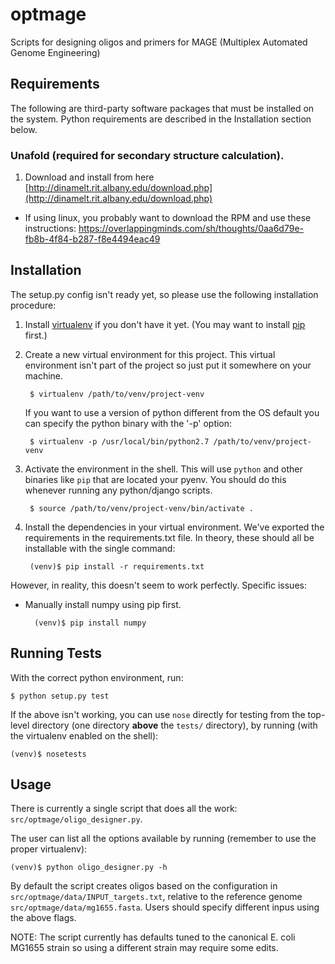 optmage
=======

Scripts for designing oligos and primers for MAGE (Multiplex Automated Genome Engineering)

## Requirements

The following are third-party software packages that must be installed on the system. Python requirements are described in the Installation section below.

### Unafold (required for secondary structure calculation).

1. Download and install from here
   [http://dinamelt.rit.albany.edu/download.php](http://dinamelt.rit.albany.edu/download.php)

* If using linux, you probably want to download the RPM and use these instructions:
<https://overlappingminds.com/sh/thoughts/0aa6d79e-fb8b-4f84-b287-f8e4494eac49>


## Installation

The setup.py config isn't ready yet, so please use the following installation procedure:

1. Install [virtualenv](http://www.virtualenv.org/en/latest/index.html) if you don't have it yet. (You may want to install [pip](http://pypi.python.org/pypi/pip/) first.)

2. Create a new virtual environment for this project. This virtual environment isn't part of the project so just put it somewhere on your machine.

        $ virtualenv /path/to/venv/project-venv

    If you want to use a version of python different from the OS default you can specify the python binary with the '-p' option:

        $ virtualenv -p /usr/local/bin/python2.7 /path/to/venv/project-venv

3. Activate the environment in the shell. This will use `python` and other binaries like `pip` that are located your pyenv. You should do this whenever running any python/django scripts.

        $ source /path/to/venv/project-venv/bin/activate .

4. Install the dependencies in your virtual environment. We've exported the requirements in the requirements.txt file. In theory, these should all be installable with the single command:

        (venv)$ pip install -r requirements.txt

However, in reality, this doesn't seem to work perfectly. Specific issues:

* Manually install numpy using pip first.

        (venv)$ pip install numpy

## Running Tests

With the correct python environment, run:

    $ python setup.py test

If the above isn't working, you can use `nose` directly for testing from the top-level directory (one directory **above** the `tests/` directory), by running (with the virtualenv enabled on the shell):

    (venv)$ nosetests


## Usage

There is currently a single script that does all the work: `src/optmage/oligo_designer.py`.

The user can list all the options available by running (remember to use the proper virtualenv):

    (venv)$ python oligo_designer.py -h

By default the script creates oligos based on the configuration in `src/optmage/data/INPUT_targets.txt`, relative to the reference genome `src/optmage/data/mg1655.fasta`. Users should specify different inpus using the above flags.

NOTE: The script currently has defaults tuned to the canonical E. coli MG1655 strain so using a different strain may require some edits.
